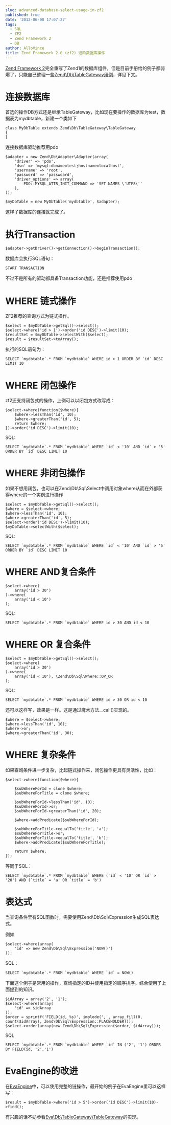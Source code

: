 ```yaml
---
slug: advanced-database-select-usage-in-zf2
published: true
date: '2012-06-08 17:07:27'
tags:
  - SQL
  - ZF2
  - Zend Framework 2
  - DB
author: AlloVince
title: Zend Framework 2.0 (zf2) 进阶数据库操作
---
```


[Zend Framework 2](http://avnpc.com/pages/zf2-summary)完全重写了Zend1的数据库组件，但是目前手册给的例子都弱爆了，只能自己整理一些[Zend\Db\TableGateway用例](http://avnpc.com/pages/advanced-database-select-usage-in-zf2)，详见下文。

连接数据库
===========

首选的操作DB方式还是继承TableGateway，比如现在要操作的数据库为test，数据表为mydbtable，新建一个类如下

    class MyDbTable extends Zend\Db\TableGateway\TableGateway
    {
    }

连接数据库驱动推荐用pdo


    $adapter = new Zend\Db\Adapter\Adapter(array(
        'driver' => 'pdo',
        'dsn' => 'mysql:dbname=test;hostname=localhost',
        'username' => 'root',
        'password' => 'passwoard',
        'driver_options' => array(
            PDO::MYSQL_ATTR_INIT_COMMAND => 'SET NAMES \'UTF8\''
        ),
    ));
    
    $myDbTable = new MyDbTable('mydbtable', $adapter);

这样子数据库的连接就完成了。

执行Transaction
===========

    $adapter->getDriver()->getConnection()->beginTransaction();

数据库会执行SQL语句：

    START TRANSACTION

不过不是所有的驱动都具备Transaction功能，还是推荐使用pdo

WHERE 链式操作
================

ZF2推荐的查询方式为链式操作。

    $select = $myDbTable->getSql()->select();
    $select->where('id > 1')->order('id DESC')->limit(10);
    $resultSet = $myDbTable->selectWith($select);
    $result = $resultSet->toArray();
    
执行的SQL语句为：

    SELECT `mydbtable`.* FROM `mydbtable` WHERE id > 1 ORDER BY `id` DESC LIMIT 10

WHERE 闭包操作
==============

zf2还支持闭包式的操作，上例可以以闭包方式改写成：

    $select->where(function($where){
        $where->lessThan('id', 10);
        $where->greaterThan('id', 5);
        return $where;
    })->order('id DESC')->limit(10);
    
SQL:

    SELECT `mydbtable`.* FROM `mydbtable` WHERE `id` < '10' AND `id` > '5' ORDER BY `id` DESC LIMIT 10

WHERE 非闭包操作
==============

如果不想用闭包，也可以在Zend\Db\Sql\Select中调用对象where从而在外部获得where的一个实例进行操作

    $select = $myDbTable->getSql()->select();
    $where = $select->where;
    $where->lessThan('id', 10);
    $where->greaterThan('id', 5);
    $select->order('id DESC')->limit(10);
    $myDbTable->selectWith($select);

SQL:

    SELECT `mydbtable`.* FROM `mydbtable` WHERE `id` < '10' AND `id` > '5' ORDER BY `id` DESC LIMIT 10

WHERE AND复合条件
================

    $select->where(
        array('id > 30')
    )->where(
        array('id < 10')
    );

SQL:

    SELECT `mydbtable`.* FROM `mydbtable` WHERE id > 30 AND id < 10
    

WHERE OR 复合条件
==================

    $select = $myDbTable->getSql()->select();
    $select->where(
        array('id > 30')
    )->where(
        array('id < 10'), \Zend\Db\Sql\Where::OP_OR
    );
    
SQL:

    SELECT `mydbtable`.* FROM `mydbtable` WHERE id > 30 OR id < 10

还可以这样写，效果是一样。这是通过魔术方法__call()实现的。

    $where = $select->where;
    $where->lessThan('id', 10);
    $where->or;
    $where->greaterThan('id', 30);
    
WHERE 复杂条件
===============

如果查询条件进一步复杂，比起链式操作来，闭包操作更具有灵活性，比如：

    $select->where(function($where){

        $subWhereForId = clone $where;
        $subWhereForTitle = clone $where;

        $subWhereForId->lessThan('id', 10);
        $subWhereForId->or;
        $subWhereForId->greaterThan('id', 20);

        $where->addPredicate($subWhereForId);

        $subWhereForTitle->equalTo('title', 'a');
        $subWhereForTitle->or;
        $subWhereForTitle->equalTo('title', 'b');
        $where->addPredicate($subWhereForTitle);

        return $where;
    });
    
等同于SQL：

    SELECT `mydbtable`.* FROM `mydbtable` WHERE (`id` < '10' OR `id` > '20') AND (`title` = 'a' OR `title` = 'b')
    
表达式
===============

当查询条件里有SQL函数时，需要使用Zend\Db\Sql\Expression生成SQL表达式。

例如

    $select->where(array(
        'id' => new Zend\Db\Sql\Expression('NOW()')
    ));

SQL：

    SELECT `mydbtable`.* FROM `mydbtable` WHERE `id` = NOW()

下面这个例子是常用的操作，查询指定的ID并使用指定的顺序排序。综合使用了上面提到的知识。

    $idArray = array('2', '1');
    $select->where(array(
        'id' => $idArray
    ));
    $order = sprintf('FIELD(id, %s)', implode(',', array_fill(0, count($idArray), Zend\Db\Sql\Expression::PLACEHOLDER)));
    $select->order(array(new Zend\Db\Sql\Expression($order, $idArray)));

SQL

    SELECT `mydbtable`.* FROM `mydbtable` WHERE `id` IN ('2', '1') ORDER BY FIELD(id, '2','1')
    
EvaEngine的改进
================

在[EvaEngine](http://avnpc.com/pages/eva-engine)中，可以使用完整的链操作，最开始的例子在EvaEngine里可以这样写：

    $result = $myDbTable->where('id > 5')->order('id DESC')->limit(10)->find();

有兴趣的话不妨参看[Eva\Db\TableGateway\TableGateway](https://github.com/AlloVince/eva-engine/blob/master/vendor/Eva/Db/TableGateway/TableGateway.php)的实现。
